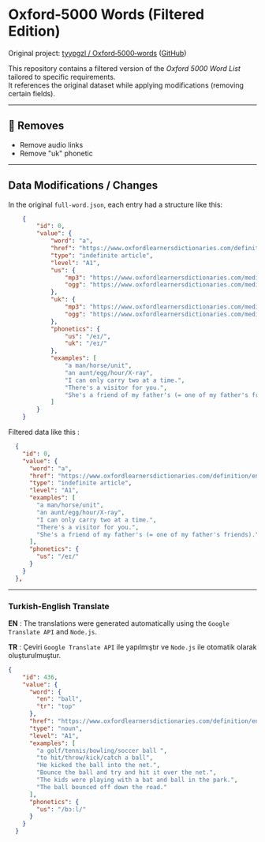 # Oxford‑5000 Words (Filtered Edition)

Original project: [tyypgzl / Oxford‑5000‑words](https://github.com/tyypgzl/Oxford-5000-words) ([GitHub](https://github.com/tyypgzl/Oxford-5000-words))

This repository contains a filtered version of the *Oxford 5000 Word List* tailored to specific requirements.  
It references the original dataset while applying modifications (removing certain fields).

---

## 🧾 Removes

- Remove audio links
- Remove "uk" phonetic

---

## Data Modifications / Changes

In the original `full-word.json`, each entry had a structure like this:

```json
    {
        "id": 0,
        "value": {
            "word": "a",
            "href": "https://www.oxfordlearnersdictionaries.com/definition/english/a_1",
            "type": "indefinite article",
            "level": "A1",
            "us": {
                "mp3": "https://www.oxfordlearnersdictionaries.com/media/english/us_pron/a/a__/a__us/a__us_2_rr.mp3",
                "ogg": "https://www.oxfordlearnersdictionaries.com/media/english/us_pron_ogg/a/a__/a__us/a__us_2_rr.ogg"
            },
            "uk": {
                "mp3": "https://www.oxfordlearnersdictionaries.com/media/english/uk_pron/a/a__/a__gb/a__gb_2.mp3",
                "ogg": "https://www.oxfordlearnersdictionaries.com/media/english/uk_pron_ogg/a/a__/a__gb/a__gb_2.ogg"
            },
            "phonetics": {
                "us": "/eɪ/",
                "uk": "/eɪ/"
            },
            "examples": [
                "a man/horse/unit",
                "an aunt/egg/hour/X-ray",
                "I can only carry two at a time.",
                "There's a visitor for you.",
                "She's a friend of my father's (= one of my father's friends)."
            ]
        }
    }
```

Filtered data like this :

```json
  {
    "id": 0,
    "value": {
      "word": "a",
      "href": "https://www.oxfordlearnersdictionaries.com/definition/english/a_1",
      "type": "indefinite article",
      "level": "A1",
      "examples": [
        "a man/horse/unit",
        "an aunt/egg/hour/X-ray",
        "I can only carry two at a time.",
        "There's a visitor for you.",
        "She's a friend of my father's (= one of my father's friends)."
      ],
      "phonetics": {
        "us": "/eɪ/"
      }
    }
  },
```
<hr>

### Turkish-English Translate

**EN** : The translations were generated automatically using the ``Google Translate API`` and ``Node.js``.

**TR** : Çeviri ``Google Translate API`` ile yapılmıştır ve ``Node.js`` ile otomatik olarak oluşturulmuştur.

```json
{
    "id": 436,
    "value": {
      "word": {
        "en": "ball",
        "tr": "top"
      },
      "href": "https://www.oxfordlearnersdictionaries.com/definition/english/ball_1",
      "type": "noun",
      "level": "A1",
      "examples": [
        "a golf/tennis/bowling/soccer ball ",
        "to hit/throw/kick/catch a ball",
        "He kicked the ball into the net.",
        "Bounce the ball and try and hit it over the net.",
        "The kids were playing with a bat and ball in the park.",
        "The ball bounced off down the road."
      ],
      "phonetics": {
        "us": "/bɔːl/"
      }
    }
  }
```

